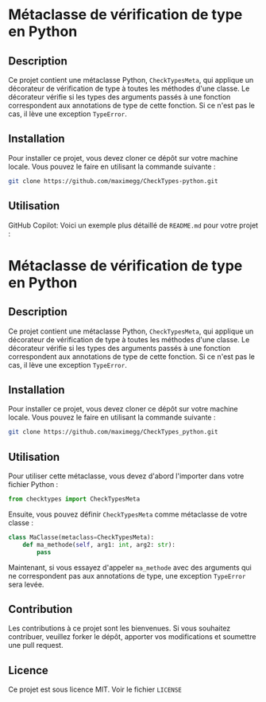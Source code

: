 # Métaclasse de vérification de type en Python

## Description

Ce projet contient une métaclasse Python, `CheckTypesMeta`, qui applique un décorateur de vérification de type à toutes les méthodes d'une classe. Le décorateur vérifie si les types des arguments passés à une fonction correspondent aux annotations de type de cette fonction. Si ce n'est pas le cas, il lève une exception `TypeError`.

## Installation

Pour installer ce projet, vous devez cloner ce dépôt sur votre machine locale. Vous pouvez le faire en utilisant la commande suivante :

```bash
git clone https://github.com/maximegg/CheckTypes-python.git
```

## Utilisation

GitHub Copilot: Voici un exemple plus détaillé de `README.md` pour votre projet :

# Métaclasse de vérification de type en Python

## Description

Ce projet contient une métaclasse Python, `CheckTypesMeta`, qui applique un décorateur de vérification de type à toutes les méthodes d'une classe. Le décorateur vérifie si les types des arguments passés à une fonction correspondent aux annotations de type de cette fonction. Si ce n'est pas le cas, il lève une exception `TypeError`.

## Installation

Pour installer ce projet, vous devez cloner ce dépôt sur votre machine locale. Vous pouvez le faire en utilisant la commande suivante :

```bash
git clone https://github.com/maximegg/CheckTypes_python.git
```

## Utilisation

Pour utiliser cette métaclasse, vous devez d'abord l'importer dans votre fichier Python :

```python
from checktypes import CheckTypesMeta
```

Ensuite, vous pouvez définir `CheckTypesMeta` comme métaclasse de votre classe :

```python
class MaClasse(metaclass=CheckTypesMeta):
    def ma_methode(self, arg1: int, arg2: str):
        pass
```

Maintenant, si vous essayez d'appeler `ma_methode` avec des arguments qui ne correspondent pas aux annotations de type, une exception `TypeError` sera levée.

## Contribution

Les contributions à ce projet sont les bienvenues. Si vous souhaitez contribuer, veuillez forker le dépôt, apporter vos modifications et soumettre une pull request.

## Licence

Ce projet est sous licence MIT. Voir le fichier `LICENSE`
